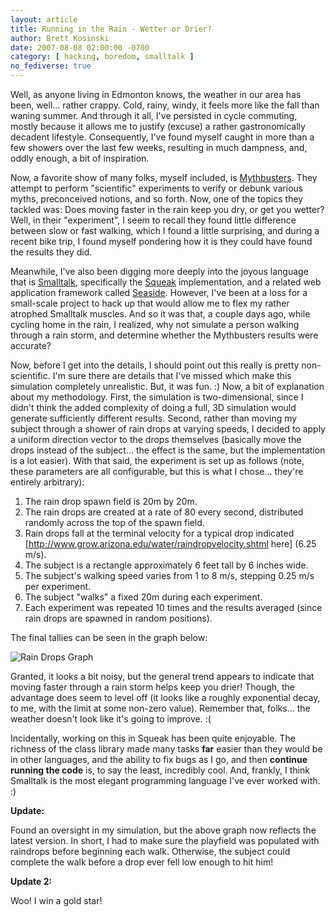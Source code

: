 ```yaml
---
layout: article
title: Running in the Rain - Wetter or Drier?
author: Brett Kosinski
date: 2007-08-08 02:00:00 -0700
category: [ hacking, boredom, smalltalk ]
no_fediverse: true
---
```


Well, as anyone living in Edmonton knows, the weather in our area has been, well... rather crappy.  Cold, rainy, windy, it feels more like the fall than waning summer.  And through it all, I've persisted in cycle commuting, mostly because it allows me to justify (excuse) a rather gastronomically decadent lifestyle.  Consequently, I've found myself caught in more than a few showers over the last few weeks, resulting in much dampness, and, oddly enough, a bit of inspiration.

Now, a favorite show of many folks, myself included, is [Mythbusters](http://en.wikipedia.org/wiki/Mythbusters).  They attempt to perform "scientific" experiments to verify or debunk various myths, preconceived notions, and so forth.  Now, one of the topics they tackled was:  Does moving faster in the rain keep you dry, or get you wetter?  Well, in their "experiment", I seem to recall they found little difference between slow or fast walking, which I found a little surprising, and during a recent bike trip, I found myself pondering how it is they could have found the results they did.

Meanwhile, I've also been digging more deeply into the joyous language that is [Smalltalk](http://en.wikipedia.org/wiki/Smalltalk), specifically the [Squeak](http://www.squeak.org) implementation, and a related web application framework called [Seaside](http://www.seaside.st).  However, I've been at a loss for a small-scale project to hack up that would allow me to flex my rather atrophed Smalltalk muscles.  And so it was that, a couple days ago, while cycling home in the rain, I realized, why not simulate a person walking through a rain storm, and determine whether the Mythbusters results were accurate?

Now, before I get into the details, I should point out this really is pretty non-scientific.  I'm sure there are details that I've missed which make this simulation completely unrealistic.  But, it was fun. :)  Now, a bit of explanation about my methodology.  First, the simulation is two-dimensional, since I didn't think the added complexity of doing a full, 3D simulation would generate sufficiently different results.  Second, rather than moving my subject through a shower of rain drops at varying speeds, I decided to apply a uniform direction vector to the drops themselves (basically move the drops instead of the subject... the effect is the same, but the implementation is a lot easier).  With that said, the experiment is set up as follows (note, these parameters are all configurable, but this is what I chose... they're entirely arbitrary):

1. The rain drop spawn field is 20m by 20m.
2. The rain drops are created at a rate of 80 every second, distributed randomly across the top of the spawn field.
3. Rain drops fall at the terminal velocity for a typical drop indicated [http://www.grow.arizona.edu/water/raindropvelocity.shtml here] (6.25 m/s).
4. The subject is a rectangle approximately 6 feet tall by 6 inches wide.
5. The subject's walking speed varies from 1 to 8 m/s, stepping 0.25 m/s per experiment.
6. The subject "walks" a fixed 20m during each experiment.
7. Each experiment was repeated 10 times and the results averaged (since rain drops are spawned in random positions).

The final tallies can be seen in the graph below:

![Rain Drops Graph](/assets/images/Rain_Drops_Graph)

Granted, it looks a bit noisy, but the general trend appears to indicate that moving faster through a rain storm helps keep you drier!  Though, the advantage does seem to level off (it looks like a roughly exponential decay, to me, with the limit at some non-zero value).  Remember that, folks... the weather doesn't look like it's going to improve. :(

Incidentally, working on this in Squeak has been quite enjoyable.  The richness of the class library made many tasks **far** easier than they would be in other languages, and the ability to fix bugs as I go, and then **continue running the code** is, to say the least, incredibly cool.  And, frankly, I think Smalltalk is the most elegant programming language I've ever worked with. :)

**Update:**

Found an oversight in my simulation, but the above graph now reflects the latest version.  In short, I had to make sure the playfield was populated with raindrops before beginning each walk.  Otherwise, the subject could complete the walk before a drop ever fell low enough to hit him!

**Update 2:**

Woo!  I win a gold star!

